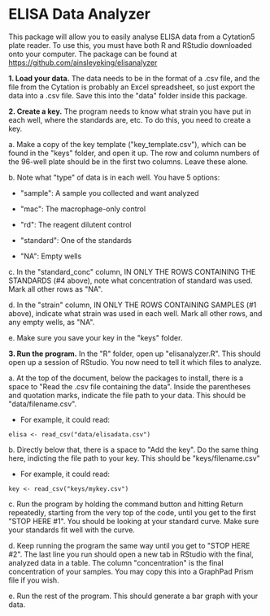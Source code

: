 # ELISA Data Analyzer

This package will allow you to easily analyse ELISA data from a Cytation5 plate reader. To use this, you must have both R and RStudio downloaded onto your computer. The package can be found at https://github.com/ainsleyeking/elisanalyzer

**1. Load your data.** The data needs to be in the format of a .csv file, and the file from the Cytation is probably an Excel spreadsheet, so just export the data into a .csv file. Save this into the "data" folder inside this package.

**2. Create a key.** The program needs to know what strain you have put in each well, where the standards are, etc. To do this, you need to create a key.

  a. Make a copy of the key template ("key_template.csv"), which can be found in the "keys" folder, and open it up. The row and column numbers of the 96-well plate should be in the first two columns. Leave these alone.

  b. Note what "type" of data is in each well. You have 5 options:

  -   "sample": A sample you collected and want analyzed

  -   "mac": The macrophage-only control

  -   "rd": The reagent dilutent control

  -   "standard": One of the standards

  -   "NA": Empty wells

  c. In the "standard_conc" column, IN ONLY THE ROWS CONTAINING THE STANDARDS (#4 above), note what concentration of standard was used. Mark all other rows as "NA".

  d. In the "strain" column, IN ONLY THE ROWS CONTAINING SAMPLES (#1 above), indicate what strain was used in each well. Mark all other rows, and any empty wells, as "NA".

  e. Make sure you save your key in the "keys" folder.

**3. Run the program.** In the "R" folder, open up "elisanalyzer.R". This should open up a session of RStudio. You now need to tell it which files to analyze.

  a. At the top of the document, below the packages to install, there is a space to "Read the .csv file containing the data". Inside the parentheses and quotation marks, indicate the file path to your data. This should be "data/filename.csv".

  -   For example, it could read:

```         
elisa <- read_csv("data/elisadata.csv")
```

  b. Directly below that, there is a space to "Add the key". Do the same thing here, indicting the file path to your key. This should be "keys/filename.csv"

  -   For example, it could read:

```         
key <- read_csv("keys/mykey.csv")
```

  c. Run the program by holding the command button and hitting Return repeatedly, starting from the very top of the code, until you get to the first "STOP HERE #1". You should be looking at your standard curve. Make sure your standards fit well with the curve.

  d. Keep running the program the same way until you get to "STOP HERE #2". The last line you run should open a new tab in RStudio with the final, analyzed data in a table. The column "concentration" is the final concentration of your samples. You may copy this into a GraphPad Prism file if you wish.

  e. Run the rest of the program. This should generate a bar graph with your data.
